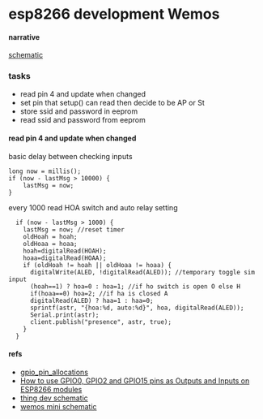 # esp8266 development Wemos
#### narrative
<a href="http://www.wemos.cc/wiki/doku.php?id=en:d1_mini#schematics">schematic</a>


### tasks
- read pin 4 and update when changed
- set pin that setup() can read then decide to be AP or St
- store ssid and password in eeprom
- read ssid and password from eeprom

#### read pin 4 and update when changed

basic delay between checking inputs

    long now = millis();
    if (now - lastMsg > 10000) {
        lastMsg = now;
    }

every 1000 read HOA switch and auto relay setting

      if (now - lastMsg > 1000) {
        lastMsg = now; //reset timer
        oldHoah = hoah;
        oldHoaa = hoaa;
        hoah=digitalRead(HOAH);
        hoaa=digitalRead(HOAA);
        if (oldHoah != hoah || oldHoaa != hoaa) {
          digitalWrite(ALED, !digitalRead(ALED)); //temporary toggle sim input
          (hoah==1) ? hoa=0 : hoa=1; //if ho switch is open O else H 
          if(hoaa==0) hoa=2; //if ha is closed A
          digitalRead(ALED) ? haa=1 : haa=0;
          sprintf(astr, "{hoa:%d, auto:%d}", hoa, digitalRead(ALED));
          Serial.print(astr);
          client.publish("presence", astr, true);
        }
      }

#### refs
- <a href="http://www.esp8266.com/wiki/doku.php?id=esp8266_gpio_pin_allocations">gpio_pin_allocations</a> 
- <a href="http://www.forward.com.au/pfod/ESP8266/GPIOpins/index.html">How to use GPIO0, GPIO2 and GPIO15 pins as Outputs and Inputs on ESP8266 modules</a>
- <a href="https://cdn.sparkfun.com/datasheets/Wireless/WiFi/ESP8266-Thing-Dev-v10.pdf">thing dev schematic</a>
- <a href="http://www.wemos.cc/wiki/lib/exe/fetch.php?media=en:d1_mini.pdf">wemos mini schematic</a>